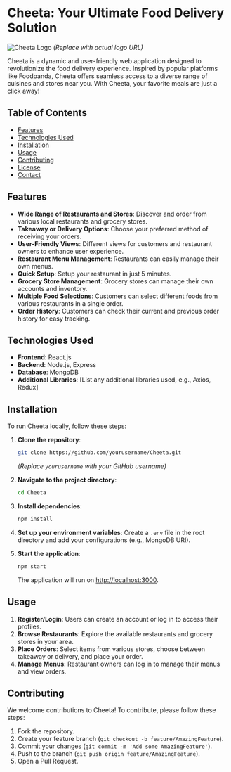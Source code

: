
# Cheeta: Your Ultimate Food Delivery Solution

![Cheeta Logo](https://example.com/logo.png)  *(Replace with actual logo URL)*

Cheeta is a dynamic and user-friendly web application designed to revolutionize the food delivery experience. Inspired by popular platforms like Foodpanda, Cheeta offers seamless access to a diverse range of cuisines and stores near you. With Cheeta, your favorite meals are just a click away!

## Table of Contents

- [Features](#features)
- [Technologies Used](#technologies-used)
- [Installation](#installation)
- [Usage](#usage)
- [Contributing](#contributing)
- [License](#license)
- [Contact](#contact)

## Features

- **Wide Range of Restaurants and Stores**: Discover and order from various local restaurants and grocery stores.
- **Takeaway or Delivery Options**: Choose your preferred method of receiving your orders.
- **User-Friendly Views**: Different views for customers and restaurant owners to enhance user experience.
- **Restaurant Menu Management**: Restaurants can easily manage their own menus.
- **Quick Setup**: Setup your restaurant in just 5 minutes.
- **Grocery Store Management**: Grocery stores can manage their own accounts and inventory.
- **Multiple Food Selections**: Customers can select different foods from various restaurants in a single order.
- **Order History**: Customers can check their current and previous order history for easy tracking.

## Technologies Used

- **Frontend**: React.js
- **Backend**: Node.js, Express
- **Database**: MongoDB
- **Additional Libraries**: [List any additional libraries used, e.g., Axios, Redux]

## Installation

To run Cheeta locally, follow these steps:

1. **Clone the repository**:
   ```bash
   git clone https://github.com/yourusername/Cheeta.git
   ```
   *(Replace `yourusername` with your GitHub username)*

2. **Navigate to the project directory**:
   ```bash
   cd Cheeta
   ```

3. **Install dependencies**:
   ```bash
   npm install
   ```

4. **Set up your environment variables**:
   Create a `.env` file in the root directory and add your configurations (e.g., MongoDB URI).

5. **Start the application**:
   ```bash
   npm start
   ```

   The application will run on [http://localhost:3000](http://localhost:3000).

## Usage

1. **Register/Login**: Users can create an account or log in to access their profiles.
2. **Browse Restaurants**: Explore the available restaurants and grocery stores in your area.
3. **Place Orders**: Select items from various stores, choose between takeaway or delivery, and place your order.
4. **Manage Menus**: Restaurant owners can log in to manage their menus and view orders.

## Contributing

We welcome contributions to Cheeta! To contribute, please follow these steps:

1. Fork the repository.
2. Create your feature branch (`git checkout -b feature/AmazingFeature`).
3. Commit your changes (`git commit -m 'Add some AmazingFeature'`).
4. Push to the branch (`git push origin feature/AmazingFeature`).
5. Open a Pull Request.

